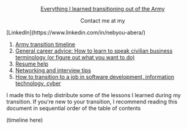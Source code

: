 [<p align='center'> Everything I learned transitioning out of the Army </p>](README.md)
<p align='center'> Contact me at my </p> [LinkedIn](https://www.linkedin.com/in/nebyou-abera/)

1. [Army transition timeline](transition_timeline.md)
2. [General career advice: How to learn to speak civilian business terminology (or figure out what you want to do)](general_career_advice.md)
3. [Resume help](general_career_advice.md)
4. [Networking and interview tips](networking.md)
6. [How to transition to a job in software development, information technology, cyber](cs_careers.md)

I made this to help distribute some of the lessons I learned during my transition. If you're new to your transition, I recommend reading this document in sequential order of the table of contents

(timeline here)

